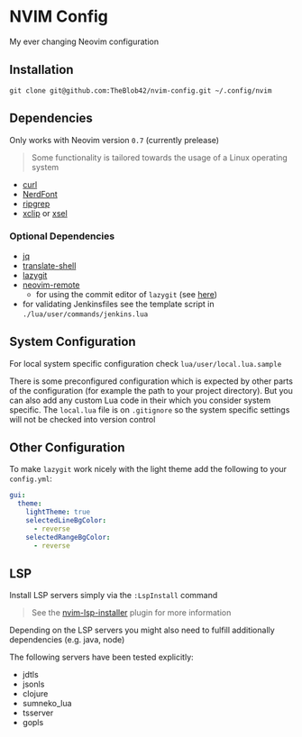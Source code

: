 # NVIM Config

My ever changing Neovim configuration

## Installation

```
git clone git@github.com:TheBlob42/nvim-config.git ~/.config/nvim
```

## Dependencies

Only works with Neovim version `0.7` (currently prelease)

> Some functionality is tailored towards the usage of a Linux operating system

- [curl](https://curl.se/)
- [NerdFont](https://www.nerdfonts.com/)
- [ripgrep](https://github.com/BurntSushi/ripgrep)
- [xclip](https://github.com/astrand/xclip) or [xsel](https://github.com/kfish/xsel) 

### Optional Dependencies 

- [jq](https://stedolan.github.io/jq/)
- [translate-shell](https://github.com/soimort/translate-shell)
- [lazygit](https://github.com/jesseduffield/lazygit)
- [neovim-remote](https://github.com/mhinz/neovim-remote) 
  - for using the commit editor of `lazygit` (see [here](https://github.com/kdheepak/lazygit.nvim#usage))
- for validating Jenkinsfiles see the template script in `./lua/user/commands/jenkins.lua`

## System Configuration

For local system specific configuration check `lua/user/local.lua.sample`

There is some preconfigured configuration which is expected by other parts of the configuration (for example the path to your project directory). But you can also add any custom Lua code in their which you consider system specific. The `local.lua` file is on `.gitignore` so the system specific settings will not be checked into version control

## Other Configuration

To make `lazygit` work nicely with the light theme add the following to your `config.yml`:

```yaml
gui:
  theme:
    lightTheme: true
    selectedLineBgColor:
      - reverse
    selectedRangeBgColor:
      - reverse
```

## LSP

Install LSP servers simply via the `:LspInstall` command

> See the [nvim-lsp-installer](https://github.com/williamboman/nvim-lsp-installer) plugin for more information

Depending on the LSP servers you might also need to fulfill additionally dependencies (e.g. java, node)

The following servers have been tested explicitly:

- jdtls
- jsonls
- clojure
- sumneko_lua
- tsserver
- gopls
